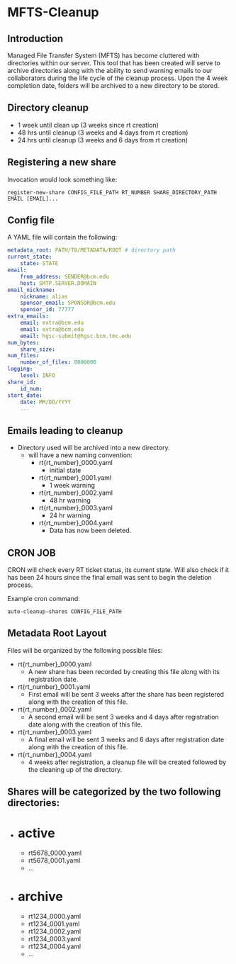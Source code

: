 # MFTS-Cleanup

## Introduction

Managed File Transfer System (MFTS) has become cluttered with directories within our server. 
This tool that has been created will serve to archive directories along with the ability to send warning emails to our collaborators during the life cycle of the cleanup process. Upon the 4 week completion date, folders will be archived to a new directory to be stored. 


## Directory cleanup
- 1 week until clean up (3 weeks since rt creation)
- 48 hrs until cleanup (3 weeks and 4 days from rt creation)
- 24 hrs until cleanup (3 weeks and 6 days from rt creation)


## Registering a new share 

Invocation would look something like:

`register-new-share CONFIG_FILE_PATH RT_NUMBER SHARE_DIRECTORY_PATH EMAIL [EMAIL]...`


## Config file

A YAML file will contain the following:

```yaml
metadata_root: PATH/TO/METADATA/ROOT # directory path
current_state:
    state: STATE
email:
    from_address: SENDER@bcm.edu
    host: SMTP.SERVER.DOMAIN
email_nickname:
    nickname: alias
    sponsor_email: SPONSOR@bcm.edu
    sponsor_id: 77777
extra_emails:
    email: extra@bcm.edu
    email: extra@bcm.edu
    email: hgsc-submit@hgsc.bcm.tmc.edu
num_bytes:
    share_size:
num_files:
    number_of_files: 0000000
logging:
    level: INFO
share_id:
    id_num:
start_date:
    date: MM/DD/YYYY
    ...
```

## Emails leading to cleanup

- Directory used will be archived into a new directory. 
  - will have a new naming convention:
    - rt{rt_number}_0000.yaml 
        -  initial state
    - rt{rt_number}_0001.yaml 
        -  1 week warning
    - rt{rt_number}_0002.yaml 
        -  48 hr warning
    - rt{rt_number}_0003.yaml
        -  24 hr warning
    - rt{rt_number}_0004.yaml
        -  Data has now been deleted.
  

## CRON JOB
CRON will check every RT ticket status, its current state. Will also check if it has been 24 hours since the final email was sent to begin the deletion process. 

Example cron command:

`auto-cleanup-shares CONFIG_FILE_PATH`

## Metadata Root Layout

Files will be organized by the following possible files:

- rt{rt_number}_0000.yaml 
    - A new share has been recorded by creating this file along with its registration date.
- rt{rt_number}_0001.yaml
    - First email will be sent 3 weeks after the share has been registered along with the creation of this file.
- rt{rt_number}_0002.yaml
    - A second email will be sent 3 weeks and 4 days after registration date along with the creation of this file. 
- rt{rt_number}_0003.yaml
    - A final email will be sent 3 weeks and 6 days after registration date along with the creation of this file.
- rt{rt_number}_0004.yaml
    - 4 weeks after registration, a cleanup file will be created followed by the cleaning up of the directory.


## Shares will be categorized by the two following directories:

- # active
    - rt5678_0000.yaml 
    - rt5678_0001.yaml
    - ...
- # archive
    - rt1234_0000.yaml
    - rt1234_0001.yaml
    - rt1234_0002.yaml
    - rt1234_0003.yaml
    - rt1234_0004.yaml
    - ...
